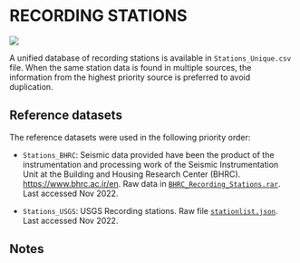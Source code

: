 # RECORDING STATIONS

![](recording_stations.png)

A unified database of recording stations is available in `Stations_Unique.csv` file.
When the same station data is found in multiple sources, the information from the highest priority source is preferred to avoid duplication.


## Reference datasets

The reference datasets were used in the following priority order:

- `Stations_BHRC`: Seismic data provided have been the product of the instrumentation and processing work of the Seismic Instrumentation Unit at the Building and Housing Research Center (BHRC). https://www.bhrc.ac.ir/en. Raw data in [`BHRC_Recording_Stations.rar`](https://www.bhrc.ac.ir/en). Last accessed Nov 2022.

- `Stations_USGS`: USGS Recording stations. Raw file [`stationlist.json`](https://earthquake.usgs.gov/product/shakemap/us2000bmcg/atlas/1594400092790/download/stationlist.json). Last accessed Nov 2022.


## Notes